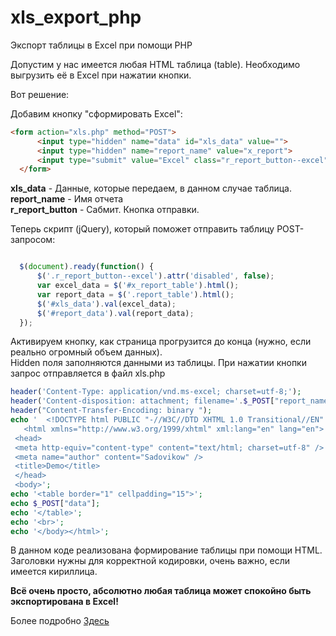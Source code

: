 # xls_export_php
Экспорт таблицы в Excel при помощи PHP

Допустим у нас имеется любая HTML таблица (table).
Необходимо выгрузить её в Excel при нажатии кнопки.

Вот решение:

Добавим кнопку "сформировать Excel":
```html
<form action="xls.php" method="POST">
      <input type="hidden" name="data" id="xls_data" value="">
      <input type="hidden" name="report_name" value="x_report">
      <input type="submit" value="Excel" class="r_report_button--excel" disabled>
  </form>
```

<b>xls_data</b> - Данные, которые передаем, в данном случае таблица.<br>
<b>report_name</b> - Имя отчета<br>
<b>r_report_button</b> - Сабмит. Кнопка отправки.<br>

Теперь скрипт (jQuery), который поможет отправить таблицу POST-запросом:

```js

  $(document).ready(function() {
      $('.r_report_button--excel').attr('disabled', false);
      var excel_data = $('#x_report_table').html(); 
      var report_data = $('.report_table').html(); 
      $('#xls_data').val(excel_data);
      $('#report_data').val(report_data);
  });
```

Активируем кнопку, как страница прогрузится до конца (нужно, если реально огромный объем данных).<br>
Hidden поля заполняются данными из таблицы. При нажатии кнопки запрос отправляется в файл xls.php

```php
header('Content-Type: application/vnd.ms-excel; charset=utf-8;');  
header('Content-disposition: attachment; filename='.$_POST["report_name"].'_'.date("d-m-Y").'.xls');  
header("Content-Transfer-Encoding: binary ");
echo '  <!DOCTYPE html PUBLIC "-//W3C//DTD XHTML 1.0 Transitional//EN" "http://www.w3.org/TR/xhtml1/DTD/xhtml1-transitional.dtd">
   <html xmlns="http://www.w3.org/1999/xhtml" xml:lang="en" lang="en">
 <head>
 <meta http-equiv="content-type" content="text/html; charset=utf-8" />
 <meta name="author" content="Sadovikow" />
 <title>Demo</title>
 </head>
 <body>';
echo '<table border="1" cellpadding="15">';
echo $_POST["data"];  
echo '</table>';
echo '<br>';
echo '</body></html>';
```

В данном коде реализована формирование таблицы при помощи HTML. Заголовки нужны для корректной кодировки, очень важно, если имеется кириллица.

<b>Всё очень просто, абсолютно любая таблица может спокойно быть экспортирована в Excel!</b>

Более подробно <a href="https://www.redsgroup.ru/workshop/rework/table_in_excel/" title="Экспорт таблицы HTML в Excel">Здесь</a>
